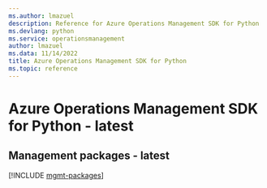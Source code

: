 ```yaml
---
ms.author: lmazuel
description: Reference for Azure Operations Management SDK for Python
ms.devlang: python
ms.service: operationsmanagement
author: lmazuel
ms.data: 11/14/2022
title: Azure Operations Management SDK for Python
ms.topic: reference
---
```

# Azure Operations Management SDK for Python - latest

## Management packages - latest
[!INCLUDE [mgmt-packages](operations-management-mgmt-index.md)]